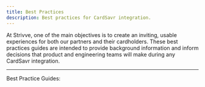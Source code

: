 ```yaml
---
title: Best Practices
description: Best practices for CardSavr integration.
---
```

At Strivve, one of the main objectives is to create an inviting, usable experiences for both our partners and their 
cardholders.  These best practices guides are intended to provide background information and inform decisions that 
product and engineering teams will make during any CardSavr integration.

***

Best Practice Guides:
